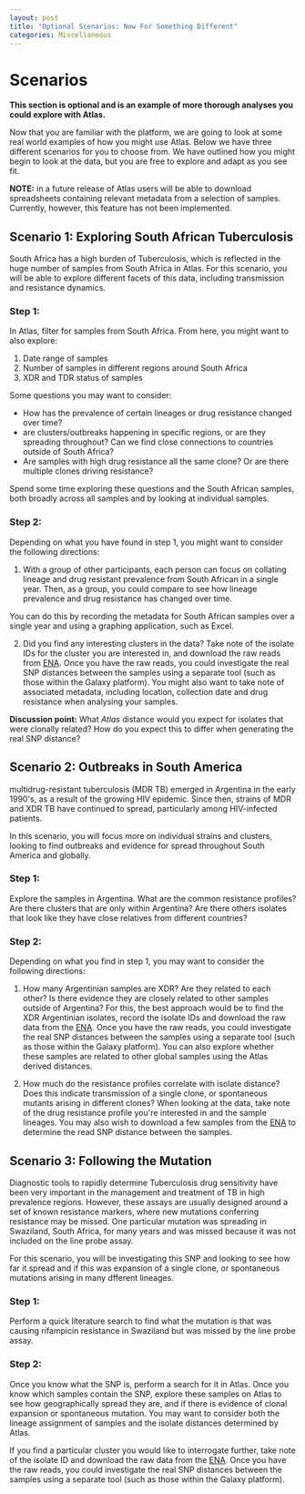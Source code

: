 ```yaml
---
layout: post
title: "Optional Scenarios: Now For Something Different"
categories: Miscellaneous
---
```


# Scenarios

**This section is optional and is an example of more thorough analyses you could explore with Atlas.**

Now that you are familiar with the platform, we are going to look at some real world examples of how you might use Atlas. Below we have three different scenarios for you to choose from. We have outlined how you might begin to look at the data, but you are free to explore and adapt as you see fit. 

**NOTE:** in a future release of Atlas users will be able to download spreadsheets containing relevant metadata from a selection of samples. Currently, however, this feature has not been implemented. 

## Scenario 1: Exploring South African Tuberculosis

South Africa has a high burden of Tuberculosis, which is reflected in the huge number of samples from South Africa in Atlas. For this scenario, you will be able to explore different facets of this data, including transmission and resistance dynamics. 


### Step 1:

In Atlas, filter for samples from South Africa. From here, you might want to also explore: 

1. Date range of samples
2. Number of samples in different regions around South Africa
3. XDR and TDR status of samples


Some questions you may want to consider:

* How has the prevalence of certain lineages or drug resistance changed over time? 
* are clusters/outbreaks happening in specific regions, or are they spreading throughout? Can we find close connections to countries outside of South Africa? 
* Are samples with high drug resistance all the same clone? Or are there multiple clones driving resistance?


Spend some time exploring these questions and the South African samples, both broadly across all samples and by looking at individual samples.


### Step 2:

Depending on what you have found in step 1, you might want to consider the following directions: 


1. With a group of other participants, each person can focus on collating lineage and drug resistant prevalence from South African in a single year. Then, as a group, you could compare to see how lineage prevalence and drug resistance has changed over time.

You can do this by recording the metadata for South African samples over a single year and using a graphing application, such as Excel. 

2. Did you find any interesting clusters in the data? Take note of the isolate IDs for the cluster you are interested in, and download the raw reads from [ENA](https://www.ebi.ac.uk/ena/browser/home). Once you have the raw reads, you could investigate the real SNP distances between the samples using a separate tool (such as those within the Galaxy platform). You might also want to take note of associated metadata, including location, collection date and drug resistance when analysing your samples. 

**Discussion point:** What _Atlas_ distance would you expect for isolates that were clonally related? How do you expect this to differ when generating the real SNP distance? 




## Scenario 2: Outbreaks in South America

multidrug-resistant tuberculosis (MDR TB) emerged in Argentina in the early 1990's, as a result of the growing HIV epidemic. Since then, strains of MDR and XDR TB have continued to spread, particularly among HIV-infected patients. 

In this scenario, you will focus more on individual strains and clusters, looking to find outbreaks and evidence for spread throughout South America and globally. 


### Step 1: 

Explore the samples in Argentina. What are the common resistance profiles? Are there clusters that are only within Argentina? Are there others isolates that look like they have close relatives from different countries? 


### Step 2: 

Depending on what you find in step 1, you may want to consider the following directions: 

1. How many Argentinian samples are XDR? Are they related to each other? Is there evidence they are closely related to other samples outside of Argentina? For this, the best approach would be to find the XDR Argentinian isolates, record the isolate IDs and download the raw data from the [ENA](https://www.ebi.ac.uk/ena/browser/home). Once you have the raw reads, you could investigate the real SNP distances between the samples using a separate tool (such as those within the Galaxy platform). You can also explore whether these samples are related to other global samples using the Atlas derived distances. 

2. How much do the resistance profiles correlate with isolate distance? Does this indicate transmission of a single clone, or spontaneous mutants arising in different clones? When looking at the data, take note of the drug resistance profile you're interested in and the sample lineages. You may also wish to download a few samples from the [ENA](https://www.ebi.ac.uk/ena/browser/home) to determine the read SNP distance between the samples. 

 
 
## Scenario 3: Following the Mutation
 
Diagnostic tools to rapidly determine Tuberculosis drug sensitivity have been very important in the management and treatment of TB in high prevalence regions. However, these assays are usually designed around a set of known resistance markers, where new mutations conferring resistance may be missed. One particular mutation was spreading in Swaziland, South Africa, for many years and was missed because it was not included on the line probe assay. 

For this scenario, you will be investigating this SNP and looking to see how far it spread and if this was expansion of a single clone, or spontaneous mutations arising in many dfferent lineages. 

### Step 1: 

Perform a quick literature search to find what the mutation is that was causing rifampicin resistance in Swaziland but was missed by the line probe assay.

### Step 2: 

Once you know what the SNP is, perform a search for it in Atlas. Once you know which samples contain the SNP, explore these samples on Atlas to see how geographically spread they are, and if there is evidence of clonal expansion or spontaneous mutation. You may want to consider both the lineage assignment of samples and the isolate distances determined by Atlas. 

If you find a particular cluster you would like to interrogate further, take note of the isolate ID and download the raw data from the [ENA](https://www.ebi.ac.uk/ena/browser/home). Once you have the raw reads, you could investigate the real SNP distances between the samples using a separate tool (such as those within the Galaxy platform).


